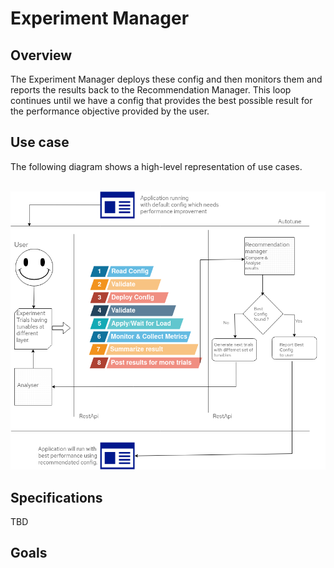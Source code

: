 # **Experiment Manager**


## Overview
The Experiment Manager deploys these config and then monitors them and reports the results back to the Recommendation Manager. This loop continues until we have a config that provides the best possible result for the performance objective provided by the user.

## Use case
The following diagram shows a high-level representation of use cases.
<br/><br/>
<p align="center">
  <img src="/design/images/EMUsecases.drawio.png">
</p>

## Specifications
TBD

## Goals

